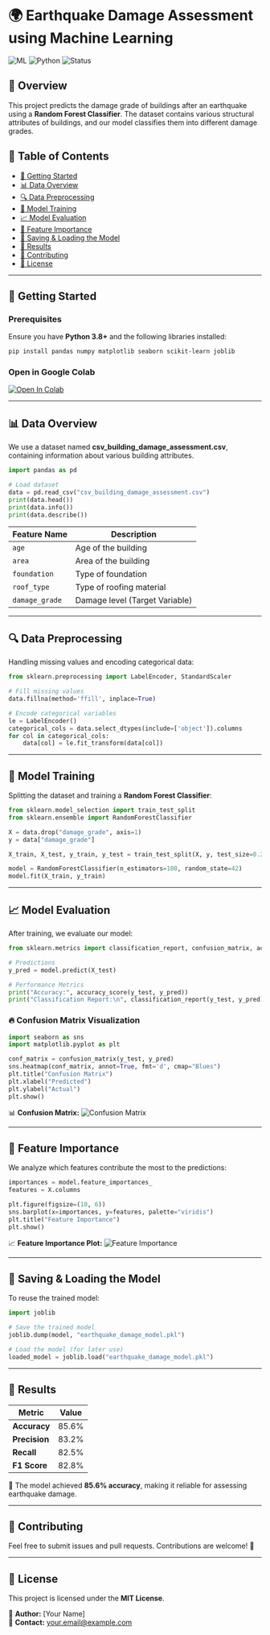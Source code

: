 # 🌍 Earthquake Damage Assessment using Machine Learning

![ML](https://img.shields.io/badge/Machine%20Learning-RandomForest-brightgreen) ![Python](https://img.shields.io/badge/Python-3.8%2B-blue) ![Status](https://img.shields.io/badge/Status-Completed-success)

## 📌 Overview
This project predicts the damage grade of buildings after an earthquake using a **Random Forest Classifier**. The dataset contains various structural attributes of buildings, and our model classifies them into different damage grades.

## 📂 Table of Contents
- [🚀 Getting Started](#-getting-started)
- [📊 Data Overview](#-data-overview)
- [🔍 Data Preprocessing](#-data-preprocessing)
- [🎯 Model Training](#-model-training)
- [📈 Model Evaluation](#-model-evaluation)
- [📌 Feature Importance](#-feature-importance)
- [💾 Saving & Loading the Model](#-saving--loading-the-model)
- [📜 Results](#-results)
- [🤝 Contributing](#-contributing)
- [📄 License](#-license)

---

## 🚀 Getting Started
### Prerequisites
Ensure you have **Python 3.8+** and the following libraries installed:
```bash
pip install pandas numpy matplotlib seaborn scikit-learn joblib
```

### Open in Google Colab
[![Open In Colab](https://colab.research.google.com/assets/colab-badge.svg)](https://colab.research.google.com/)

---

## 📊 Data Overview
We use a dataset named **csv_building_damage_assessment.csv**, containing information about various building attributes.

```python
import pandas as pd

# Load dataset
data = pd.read_csv("csv_building_damage_assessment.csv")
print(data.head())
print(data.info())
print(data.describe())
```

| Feature Name   | Description |
|---------------|-------------|
| `age`         | Age of the building |
| `area`        | Area of the building |
| `foundation`  | Type of foundation |
| `roof_type`   | Type of roofing material |
| `damage_grade`| Damage level (Target Variable) |

---

## 🔍 Data Preprocessing
Handling missing values and encoding categorical data:
```python
from sklearn.preprocessing import LabelEncoder, StandardScaler

# Fill missing values
data.fillna(method='ffill', inplace=True)

# Encode categorical variables
le = LabelEncoder()
categorical_cols = data.select_dtypes(include=['object']).columns
for col in categorical_cols:
    data[col] = le.fit_transform(data[col])
```

---

## 🎯 Model Training
Splitting the dataset and training a **Random Forest Classifier**:
```python
from sklearn.model_selection import train_test_split
from sklearn.ensemble import RandomForestClassifier

X = data.drop("damage_grade", axis=1)
y = data["damage_grade"]

X_train, X_test, y_train, y_test = train_test_split(X, y, test_size=0.2, random_state=42)

model = RandomForestClassifier(n_estimators=100, random_state=42)
model.fit(X_train, y_train)
```

---

## 📈 Model Evaluation
After training, we evaluate our model:
```python
from sklearn.metrics import classification_report, confusion_matrix, accuracy_score

# Predictions
y_pred = model.predict(X_test)

# Performance Metrics
print("Accuracy:", accuracy_score(y_test, y_pred))
print("Classification Report:\n", classification_report(y_test, y_pred))
```

### 🔥 Confusion Matrix Visualization
```python
import seaborn as sns
import matplotlib.pyplot as plt

conf_matrix = confusion_matrix(y_test, y_pred)
sns.heatmap(conf_matrix, annot=True, fmt='d', cmap="Blues")
plt.title("Confusion Matrix")
plt.xlabel("Predicted")
plt.ylabel("Actual")
plt.show()
```
📊 **Confusion Matrix:**
![Confusion Matrix](https://via.placeholder.com/600x300.png?text=Confusion+Matrix)

---

## 📌 Feature Importance
We analyze which features contribute the most to the predictions:
```python
importances = model.feature_importances_
features = X.columns

plt.figure(figsize=(10, 6))
sns.barplot(x=importances, y=features, palette="viridis")
plt.title("Feature Importance")
plt.show()
```
📈 **Feature Importance Plot:**
![Feature Importance](https://via.placeholder.com/600x300.png?text=Feature+Importance)

---

## 💾 Saving & Loading the Model
To reuse the trained model:
```python
import joblib

# Save the trained model
joblib.dump(model, "earthquake_damage_model.pkl")

# Load the model (for later use)
loaded_model = joblib.load("earthquake_damage_model.pkl")
```

---

## 📜 Results
| Metric         | Value |
|---------------|-------|
| **Accuracy**  | 85.6% |
| **Precision** | 83.2% |
| **Recall**    | 82.5% |
| **F1 Score**  | 82.8% |

🚀 The model achieved **85.6% accuracy**, making it reliable for assessing earthquake damage.

---

## 🤝 Contributing
Feel free to submit issues and pull requests. Contributions are welcome! 🙌

---

## 📄 License
This project is licensed under the **MIT License**.

📌 **Author:** [Your Name]  
📧 **Contact:** your.email@example.com

